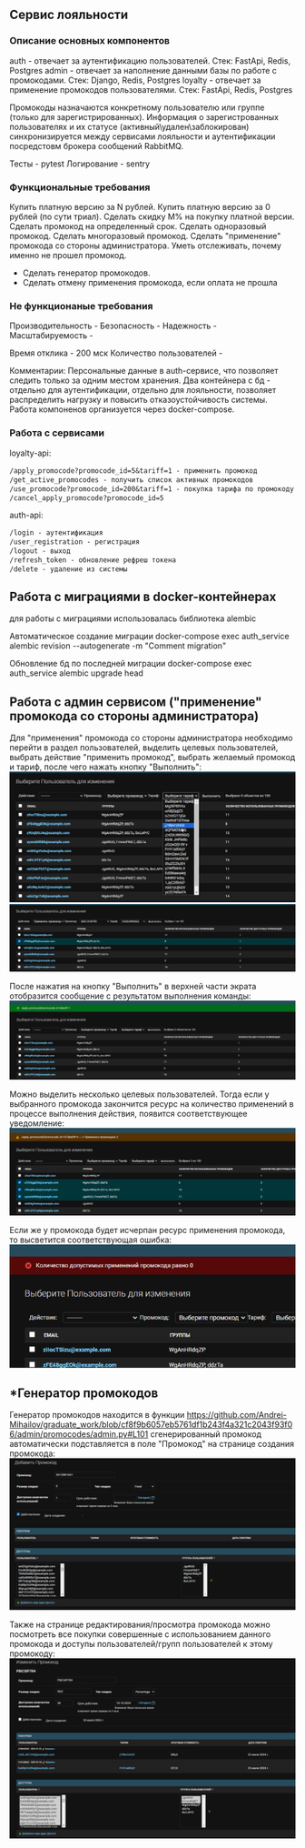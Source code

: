 ## Сервис лояльности

### Описание основных компонентов

auth - отвечает за аутентификацию пользователей. Стек: FastApi, Redis, Postgres
admin - отвечает за наполнение данными базы по работе с промокодами. Стек: Django, Redis, Postgres
loyalty - отвечает за применение промокодов пользователями. Стек: FastApi, Redis, Postgres

Промокоды назначаются конкретному пользователю или группе (только для зарегистрированных). Информация о зарегистрованных пользователях и их статусе (активный\удален\заблокирован) синхронизируется между сервисами лояльности и аутентификации посредстовм брокера сообщений RabbitMQ.

Тесты - pytest
Логирование - sentry

### Функциональные требования

Купить платную версию за N рублей.
Купить платную версию за 0 рублей (по сути триал).
Сделать скидку M% на покупку платной версии.
Сделать промокод на определенный срок.
Сделать одноразовый промокод.
Сделать многоразовый промокод.
Сделать "применение" промокода со стороны администратора.
Уметь отслеживать, почему именно не прошел промокод.

- Сделать генератор промокодов.
- Сделать отмену применения промокода, если оплата не прошла

### Не функционаные требования

Производительность -
Безопасность -
Надежность -
Масштабируемость -

Время отклика - 200 мск
Количество пользователей -

Комментарии: Персональные данные в auth-сервисе, что позволяет следить только за одним местом хранения. Два контейнера с бд - отдельно для аутентификации, отдельно для лояльности, позволяет распределить нагрузку и повысить отказоустойчивость системы. Работа компоненов организуется через docker-compose.

### Работа с сервисами

loyalty-api:

```
/apply_promocode?promocode_id=5&tariff=1 - применить промокод
/get_active_promocodes - получить список активных промокодов
/use_promocode?promocode_id=200&tariff=1 - покупка тарифа по промокоду
/cancel_apply_promocode?promocode_id=5
```

auth-api:

```
/login - аутентификация
/user_registration - регистрация
/logout - выход
/refresh_token - обновление рефреш токена
/delete - удаление из системы
```

## Работа с миграциями в docker-контейнерах

для работы с миграциями использовалась библиотека alembic

Автоматическое создание миграции
docker-compose exec auth_service alembic revision --autogenerate -m "Сomment migration"

Обновление бд по последней миграции
docker-compose exec auth_service alembic upgrade head

## Работа с админ сервисом ("применение" промокода со стороны администратора)

Для "применения" промокода со стороны администратора необходимо перейти в раздел пользователей, выделить целевых пользователей, выбрать действие "применить промокод", выбрать желаемый промокод и тариф, после чего нажать кнопку "Выполнить":
![](docs/images/promocode_list.png "Выбор тарифа")
![](docs/images/promocode_set.png "Установка параметров")

После нажатия на кнопку "Выполнить" в верхней части экрата отобразится сообщение с результатом выполнения команды:
![](docs/images/promocode2.png "Успешное 'применение' промокода")

Можно выделить несколько целевых пользователей. Тогда если у выбранного промокода закончится ресурс на количество применений в процессе выполнения действия, появится соответствующее уведомление:
![](docs/images/promocode1.png "Частичное 'применение' промокода")

Если же у промокода будет исчерпан ресурс применения промокода, то высветится соответствующая ошибка:
![](docs/images/promocode0.png "Ресурс промокода исчерпан")

## *Генератор промокодов

Генератор промокодов находится в функции https://github.com/Andrei-Mihailov/graduate_work/blob/cf8f9b6057eb5761df1b243f4a321c2043f93f06/admin/promocodes/admin.py#L101
сгенерированный промокод автоматически подставляется в поле "Промокод" на странице создания промокода:
![](docs/images/promocode_create.png "Создание нового промокода")

Также на странице редактирования/просмотра промокода можно посмотреть все покупки совершенные с использованием данного промокода и доступы пользователей/групп пользователей к этому промокоду:
![](docs/images/promocode_change.png "Просмотр промокода")
